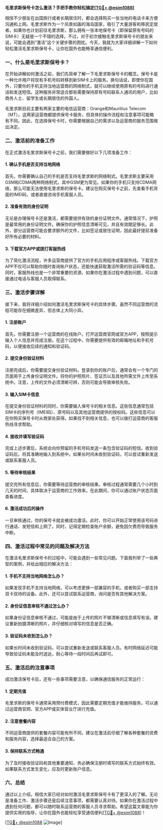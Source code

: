 **毛里求斯保号卡怎么激活？手把手教你轻松搞定[[TG💪+ @esim1088](https://t.me/s/esim1088)]**

相信不少朋友在出国旅行或者长期居住时，都会选择购买一张当地的电话卡来方便沟通和上网。毛里求斯作为一个风景如画的海岛国家，吸引了大量游客和移民定居者。如果你也计划前往毛里求斯，那么拥有一张本地保号卡（即保留原有号码的SIM卡）无疑是一个不错的选择。不过，对于初次接触毛里求斯保号卡的朋友来说，可能会遇到“激活”这个关键步骤的困扰。今天，我就为大家详细讲解一下如何轻松激活毛里求斯保号卡，让你在国外也能畅享通信便利。

### **一、什么是毛里求斯保号卡？**
在开始讲解如何激活之前，我们先简单了解一下毛里求斯保号卡的概念。保号卡是一种允许用户将现有手机号码转移到新SIM卡上的服务。换句话说，即使你在国外，只要你的手机支持当地运营商的网络制式，就可以继续使用原有的号码进行通话和发送短信。这种服务非常适合那些需要保持原有号码联系人通讯的用户，比如商务人士、留学生或长期居住的外国人。

毛里求斯目前主要有两家主要的电信运营商：Orange和Mauritius Telecom（MT）。这两家运营商都提供保号卡服务，但具体的操作流程和注意事项可能略有不同。因此，在选择保号卡时，你需要根据自己的需求以及运营商的服务范围做出决定。

### **二、激活前的准备工作**
在正式激活毛里求斯保号卡之前，我们需要做好以下几项准备工作：

#### **1. 确认手机是否支持当地网络**
首先，你需要确认自己的手机是否支持毛里求斯的网络制式。毛里求斯主要采用GSM和CDMA两种网络制式，其中GSM更为常见。如果你的手机只支持CDMA网络，那么可能无法使用毛里求斯的保号卡。建议在购买保号卡之前，先查看手机背面的IMEI码，或者直接咨询手机客服人员。

#### **2. 准备有效的身份证明**
无论是办理保号卡还是激活，都需要提供有效的身份证明文件。通常情况下，护照是最常用的身份证明文件。确保你的护照信息清晰可见，并且有效期足够长。此外，部分运营商可能会要求额外的文件，比如签证或居住证明，因此最好提前准备好所有必要的材料。

#### **3. 下载官方APP或拨打客服热线**
为了简化激活流程，许多运营商提供了官方的手机应用程序或客服热线。下载官方APP不仅可以帮助你随时查询账户状态，还能快速获取激活所需的验证码等信息。同时，客服热线也是一个非常重要的资源，如果你在激活过程中遇到问题，可以直接通过电话与客服人员取得联系。

### **三、激活步骤详解**
接下来，我将详细介绍如何激活毛里求斯保号卡的具体步骤。虽然不同运营商的流程可能存在细微差异，但总体上大同小异。

#### **1. 注册账户**
首先，你需要注册一个运营商的在线账户。打开运营商官网或官方APP，按照提示输入个人信息并完成注册。在这个过程中，你需要提供有效的邮箱地址和手机号码，以便接收后续的通知和验证码。

#### **2. 提交身份验证材料**
注册完成后，你需要提交身份验证材料。登录到你的账户后，通常会有一个专门的页面用于上传身份证明文件。将你的护照照片、签证页以及其他所需文件上传至系统中。注意，上传的文件必须清晰可辨，否则可能会导致审核失败。

#### **3. 输入SIM卡信息**
在提交身份验证材料的同时，你需要输入保号卡的相关信息。这些信息通常包括SIM卡的序列号（IMEI码）、原号码以及其他运营商提供的授权码。这些信息可以在你购买保号卡时从商家处获得。如果找不到相关信息，也可以拨打运营商的客服热线寻求帮助。

#### **4. 接收并填写验证码**
完成上述步骤后，系统会向你预留的手机号码发送一条包含验证码的短信。收到验证码后，将其准确地输入到系统中。如果长时间未收到验证码，可以尝试重新发送或联系客服人员。

#### **5. 等待审核结果**
提交完所有信息后，你需要等待运营商的审核结果。审核过程通常需要几个小时到几天的时间，具体取决于运营商的工作效率。在此期间，你可以通过账户状态页面查看进度。

#### **6. 激活成功后的操作**
一旦审核通过，你的保号卡就会被成功激活。此时，你可以开始正常使用该号码进行通话、发短信和上网了。同时，记得定期检查账户余额，避免因欠费而导致服务中断。

### **四、激活过程中常见的问题及解决方法**
在激活毛里求斯保号卡的过程中，可能会遇到一些常见问题。下面我列举了一些典型的案例，并给出相应的解决方法：

#### **1. 手机不支持当地网络怎么办？**
如果发现手机不支持当地网络，可以考虑更换一部兼容的手机，或者购买一部支持双卡双待的设备。此外，还可以尝试联系运营商，询问是否有其他解决方案。

#### **2. 身份证信息审核不通过怎么办？**
如果身份证信息审核不通过，可能是由于上传的照片不够清晰或信息填写有误。建议重新拍摄清晰的照片，并仔细核对填写的信息是否正确。

#### **3. 验证码未收到怎么办？**
如果长时间未收到验证码，可以尝试重新发送或联系客服人员。有时网络延迟可能导致验证码未能及时送达，耐心等待一段时间后再试即可。

### **五、激活后的注意事项**
成功激活保号卡后，还有一些事项需要注意，以确保通信服务的正常运行：

#### **1. 定期充值**
毛里求斯的保号卡通常采用预付费模式，因此需要定期充值才能维持服务。可以通过运营商官网、官方APP或实体营业厅进行充值。

#### **2. 注意套餐内容**
不同运营商提供的套餐内容可能有所不同，建议在激活前仔细了解各种套餐的资费和服务内容，选择最适合自己的方案。

#### **3. 保持联系方式畅通**
为了及时接收验证码和其他重要通知，务必确保注册时填写的联系方式始终有效。如果联系方式发生变化，应及时更新账户信息。

### **六、总结**
通过以上介绍，相信大家已经对如何激活毛里求斯保号卡有了更深入的了解。无论是准备工作、激活步骤还是后续注意事项，都需要认真对待。如果你在激活过程中遇到任何问题，都可以随时联系运营商的客服人员寻求帮助。希望这篇文章能为你提供实用的指导，让你在国外也能轻松享受通信便利[[TG💪+ @esim1088](https://t.me/s/esim1088)]！

[[TG💪+ @esim1088](https://t.me/s/esim1088) ![Image](https://i.postimg.cc/4NQfJmqS/Snipaste-2025-05-13-00-14-12.png)]